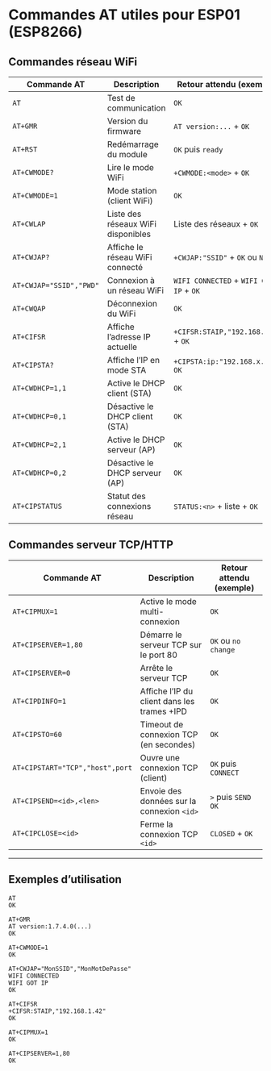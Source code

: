 # Commandes AT utiles pour ESP01 (ESP8266)

## Commandes réseau WiFi

| Commande AT                        | Description                                      | Retour attendu (exemple)                |
|-------------------------------------|--------------------------------------------------|-----------------------------------------|
| `AT`                               | Test de communication                            | `OK`                                    |
| `AT+GMR`                           | Version du firmware                              | `AT version:...` + `OK`                 |
| `AT+RST`                           | Redémarrage du module                            | `OK` puis `ready`                       |
| `AT+CWMODE?`                       | Lire le mode WiFi                                | `+CWMODE:<mode>` + `OK`                 |
| `AT+CWMODE=1`                      | Mode station (client WiFi)                       | `OK`                                    |
| `AT+CWLAP`                         | Liste des réseaux WiFi disponibles               | Liste des réseaux + `OK`                |
| `AT+CWJAP?`                        | Affiche le réseau WiFi connecté                  | `+CWJAP:"SSID"` + `OK` ou `No AP`       |
| `AT+CWJAP="SSID","PWD"`            | Connexion à un réseau WiFi                       | `WIFI CONNECTED` + `WIFI GOT IP` + `OK` |
| `AT+CWQAP`                         | Déconnexion du WiFi                              | `OK`                                    |
| `AT+CIFSR`                         | Affiche l’adresse IP actuelle                    | `+CIFSR:STAIP,"192.168.x.x"` + `OK`     |
| `AT+CIPSTA?`                       | Affiche l’IP en mode STA                         | `+CIPSTA:ip:"192.168.x.x"` + `OK`       |
| `AT+CWDHCP=1,1`                    | Active le DHCP client (STA)                      | `OK`                                    |
| `AT+CWDHCP=0,1`                    | Désactive le DHCP client (STA)                   | `OK`                                    |
| `AT+CWDHCP=2,1`                    | Active le DHCP serveur (AP)                      | `OK`                                    |
| `AT+CWDHCP=0,2`                    | Désactive le DHCP serveur (AP)                   | `OK`                                    |
| `AT+CIPSTATUS`                     | Statut des connexions réseau                     | `STATUS:<n>` + liste + `OK`             |

## Commandes serveur TCP/HTTP

| Commande AT                        | Description                                      | Retour attendu (exemple)                |
|-------------------------------------|--------------------------------------------------|-----------------------------------------|
| `AT+CIPMUX=1`                      | Active le mode multi-connexion                   | `OK`                                    |
| `AT+CIPSERVER=1,80`                | Démarre le serveur TCP sur le port 80            | `OK` ou `no change`                     |
| `AT+CIPSERVER=0`                   | Arrête le serveur TCP                            | `OK`                                    |
| `AT+CIPDINFO=1`                    | Affiche l’IP du client dans les trames +IPD      | `OK`                                    |
| `AT+CIPSTO=60`                     | Timeout de connexion TCP (en secondes)           | `OK`                                    |
| `AT+CIPSTART="TCP","host",port`    | Ouvre une connexion TCP (client)                 | `OK` puis `CONNECT`                     |
| `AT+CIPSEND=<id>,<len>`            | Envoie des données sur la connexion `<id>`       | `>` puis `SEND OK`                      |
| `AT+CIPCLOSE=<id>`                 | Ferme la connexion TCP `<id>`                    | `CLOSED` + `OK`                         |

---

## Exemples d’utilisation

```text
AT
OK

AT+GMR
AT version:1.7.4.0(...)
OK

AT+CWMODE=1
OK

AT+CWJAP="MonSSID","MonMotDePasse"
WIFI CONNECTED
WIFI GOT IP
OK

AT+CIFSR
+CIFSR:STAIP,"192.168.1.42"
OK

AT+CIPMUX=1
OK

AT+CIPSERVER=1,80
OK